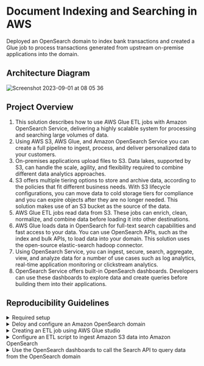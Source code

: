 # Document Indexing and Searching in AWS

Deployed an OpenSearch domain to index bank transactions and created a Glue job to process transactions generated from upstream on-premise applications into the domain.

## Architecture Diagram

![Screenshot 2023-09-01 at 08 05 36](https://github.com/martins-jean/Document-Indexing-and-Searching-in-AWS/assets/118685801/80438bf1-262e-43c0-a91c-cb471b8ff669)

## Project Overview

1. This solution describes how to use AWS Glue ETL jobs with Amazon OpenSearch Service, delivering a highly scalable system for processing and searching large volumes of data.
2. Using AWS S3, AWS Glue, and Amazon OpenSearch Service you can create a full pipeline to ingest, process, and deliver personalized data to your customers.
3. On-premises applications upload files to S3. Data lakes, supported by S3, can handle the scale, agility, and flexibility required to combine different data analytics approaches.
4. S3 offers multiple tiering options to store and archive data, according to the policies that fit different business needs. With S3 lifecycle configurations, you can move data to cold storage tiers for compliance and you can expire objects after they are no longer needed. This solution makes use of an S3 bucket as the source of the data.
5. AWS Glue ETL jobs read data from S3. These jobs can enrich, clean, normalize, and combine data before loading it into other destinations.
6. AWS Glue loads data in OpenSearch for full-text search capabilities and fast access to your data. You can use OpenSearch APIs, such as the index and bulk APIs, to load data into your domain. This solution uses the open-source elastic-search hadoop connector.
7. Using OpenSearch Service, you can ingest, secure, search, aggregate, view, and analyze data for a number of use cases such as log analytics, real-time application monitoring or clickstream analytics.
8. OpenSearch Service offers built-in OpenSearch dashboards. Developers can use these dashboards to explore data and create queries before building them into their applications.

## Reproducibility Guidelines

<details>
  <summary>Required setup</summary>
  1. Download the "glue_to_opensearch_job.py" file locally. <br>
  2. Create an ingestion bucket in S3, make sure it contains the "elasticsearch-hadoop-7.8.0.jar" file. <br>
  3. In the S3 bucket, create an "input/" folder and make sure it contains the "transactions.csv.gz" file. <br>
  4. Create an IAM role for AWS Glue named "NewGlueServiceRole" with permissions to access S3 for any sources, targets, scripts and temporary directories. <br>
</details>

<details>
  <summary>Deloy and configure an Amazon OpenSearch domain</summary>
  1. Navigate to the OpenSearch console and click on "create domain", using the following configurations: <br>
  - Domain name: bank-transactions <br>
  - Domain creation method: standard create <br>
  - Templates: dev/test <br>
  - Deployment options: domain without standby <br>
  - Availability zones: 1 AZ <br>
  - Enginer options / version: 7.10 <br>
  - Data nodes / instance type: m5.large.search <br>
  - Number of nodes: 1 <br>
  - Network: public access <br>
  - Master user: create master user <br>
  - Master username: project-user <br>
  - Master password: ProjectUserD777! <br>
  - Access policy: only use fine-grained access control <br>
  - Click create at the bottom of the page to finish this step. <br>
</details>

<details>
  <summary>Creating an ETL job using AWS Glue studio</summary>
  1. Open S3 and click the "elasticsearch-hadoop-7.8.0.jar" checkbox, then click "Copy S3 URI" above it to a local file on your computer. <br>
  2. Click the "input/" folder and "Copy S3 URI" at the top right of the page. <br>
  3. Navigate to AWS Glue Studio and create an ETL job with the following configurations: <br>
  - Create job: Spark script editor <br>
  - Options: upload and edit an existing script <br>
  - File upload: click and upload the .py file in this repository <br>
  - Click create and name the script "bank-transactions-ingestion-job" <br>
  4. Switch to the "Job Details" tab and select the following: <br>
  - IAM role: NewGlueServiceRole <br>
  - Glue version: 2.0 <br>
  - Job bookmark: disable <br>
  - Number of retries: 0 <br>
  - Under Advanced Properties, libraries / dependent JARs path paste the first S3 URI you copied and click save <br>
  5. Navigate to the OpenSearch Service to verify the domain is now available <br>
  6. Click on the domain, copy and paste the domain endpoint locally <br>
  7. Go back to your Glue job, under Job Details / Job Parameters click add new parameter: <br>
  - Key: --es_endpoint <br>
  - Value: URL of the endpoint you copied <br>
  8. Add another parameter:
  - Key: --es_user <br>
  - Value: project-user <br>
  9. Add another parameter:
  - Key: --es_pass <br>
  - Value: ProjectUserD777! <br>
  10. Add another parameter: <br>
  - Key: --input_bucket <br>
  - Value: the S3 URI yo copied for the ingestion bucket <br>
  11. Click save and run. <br>
</details>

<details>
  <summary>Configure an ETL script to ingest Amazon S3 data into Amazon OpenSearch</summary>
</details>

<details>
  <summary>Use the OpenSearch dashboards to call the Search API to query data from the OpenSearch domain</summary>
</details>
